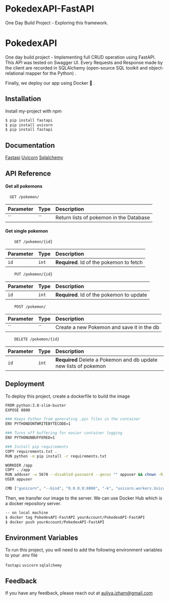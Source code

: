 # PokedexAPI-FastAPI
One Day Build Project - Exploring this framework.

# PokedexAPI 

One day build project - Implementing full CRUD operation using FastAPI. This API was tested on Swagger UI. Every Requests and Response made by the client are recorded in SQLAlchemy (open-source SQL toolkit and object-relational mapper for the Python) .

Finally, we deploy our app using Docker 🐳 . 


## Installation

Install my-project with npm

```bash
$ pip install fastapi
$ pip install uvicorn
$ pip install fastapi
```

    
## Documentation

[Fastapi](https://fastapi.tiangolo.com/)
[Uvicorn](https://www.uvicorn.org/)
[Sqlalchemy](https://docs.sqlalchemy.org/en/14/orm/tutorial.html)


  
## API Reference

#### Get all pokemons

```http
  GET /pokemon/
```

| Parameter | Type     | Description                |
| :-------- | :------- | :------------------------- |
| `` | `` | Return lists of pokemon in the Database |

#### Get single pokemon

```http
    GET /pokemon/{id}
```

| Parameter | Type     | Description                       |
| :-------- | :------- | :-------------------------------- |
| `id`      | `int` | **Required**. Id of the pokemon to fetch |

```http
    PUT /pokemon/{id}
```

| Parameter | Type     | Description                       |
| :-------- | :------- | :-------------------------------- |
| `id`      | `int` | **Required**. Id of the pokemon to update |

```http
    POST /pokemon/
```

| Parameter | Type     | Description                       |
| :-------- | :------- | :-------------------------------- |
| ``      | `` | Create a new Pokemon and save it in the db |


```http
    DELETE /pokemon/{id}
```

| Parameter | Type     | Description                       |
| :-------- | :------- | :-------------------------------- |
| `id`      | `int` | **Required** Delete a  Pokemon and db update new lists of pokemon |


  
## Deployment

To deploy this project, create a dockerfile to build the image


```bash
FROM python:3.8-slim-buster
EXPOSE 8000

### Keeps Python from generating .pyc files in the container
ENV PYTHONDONTWRITEBYTECODE=1

### Turns off buffering for easier container logging
ENV PYTHONUNBUFFERED=1

### Install pip requirements
COPY requirements.txt .
RUN python -m pip install -r requirements.txt

WORKDIR /app
COPY . /app
RUN adduser -u 5678 --disabled-password --gecos "" appuser && chown -R appuser /app
USER appuser

CMD ["gunicorn", "--bind", "0.0.0.0:8000", "-k", "uvicorn.workers.UvicornWorker", "FastAPI.blog.main:app"]
```

Then, we transfer our image to the server. We can use Docker Hub which is a docker repository server.
```bash
-- on local machine
$ docker tag PokedexAPI-FastAPI yourAccount/PokedexAPI-FastAPI
$ docker push yourAccount/PokedexAPI-FastAPI
```

## Environment Variables

To run this project, you will need to add the following environment variables to your .env file

`fastapi`
`uvicorn`
`sqlalchemy`

  
## Feedback

If you have any feedback, please reach out at auliya.izham@gmail.com

  
